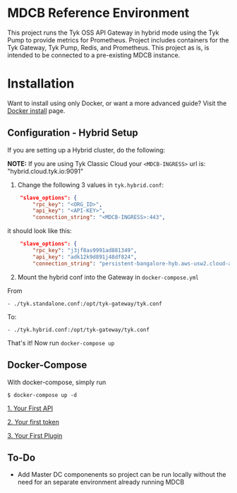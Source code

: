 MDCB Reference Environment
=================================
This project runs the Tyk OSS API Gateway in hybrid mode using the Tyk Pump to provide metrics for Prometheus.  Project includes containers for the Tyk Gateway, Tyk Pump, Redis, and Prometheus. This project as is, is intended to be connected to a pre-existing MDCB instance.


# Installation

Want to install using only Docker, or want a more advanced guide?  Visit the [Docker install](get-started/install-with-docker.md) page.

## Configuration - Hybrid Setup

If you are setting up a Hybrid cluster, do the following:

**NOTE:** If you are using Tyk Classic Cloud your `<MDCB-INGRESS>` url is: "hybrid.cloud.tyk.io:9091"

1. Change the following 3 values in `tyk.hybrid.conf`:
```json
    "slave_options": {
        "rpc_key": "<ORG_ID>",
        "api_key": "<API-KEY>",
        "connection_string": "<MDCB-INGRESS>:443",
```

it should look like this:

```json
    "slave_options": {
        "rpc_key": "j3jf8as9991ad881349",
        "api_key": "adk12k9d891j48df824",
        "connection_string": "persistent-bangalore-hyb.aws-usw2.cloud-ara.tyk.io:443",
```

2. Mount the hybrid conf into the Gateway in `docker-compose.yml`

From
```
- ./tyk.standalone.conf:/opt/tyk-gateway/tyk.conf
```

To:
```
- ./tyk.hybrid.conf:/opt/tyk-gateway/tyk.conf
```

That's it!  Now run `docker-compose up`

## Docker-Compose

With docker-compose, simply run 
```
$ docker-compose up -d
```

[1. Your First API](get-started/your-first-api.md)

[2. Your first token](get-started/your-first-token.md)

[3. Your First Plugin](get-started/your-first-plugin.md)

## To-Do

- Add Master DC componenents so project can be run locally without the need for an separate environment already running MDCB

